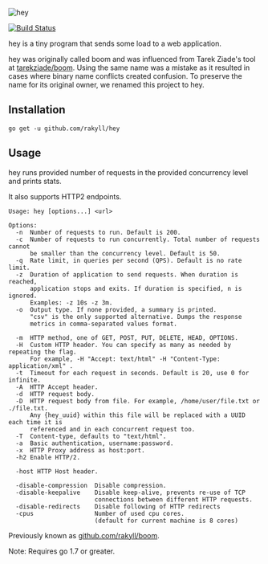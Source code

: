 ![hey](http://i.imgur.com/szzD9q0.png)

[![Build Status](https://travis-ci.org/rakyll/hey.svg?branch=master)](https://travis-ci.org/rakyll/hey)

hey is a tiny program that sends some load to a web application.

hey was originally called boom and was influenced from Tarek Ziade's
tool at [tarekziade/boom](https://github.com/tarekziade/boom). Using the same name was a mistake as it resulted in cases
where binary name conflicts created confusion.
To preserve the name for its original owner, we renamed this project to hey.

## Installation

    go get -u github.com/rakyll/hey

## Usage

hey runs provided number of requests in the provided concurrency level and prints stats.

It also supports HTTP2 endpoints.

```
Usage: hey [options...] <url>

Options:
  -n  Number of requests to run. Default is 200.
  -c  Number of requests to run concurrently. Total number of requests cannot
      be smaller than the concurrency level. Default is 50.
  -q  Rate limit, in queries per second (QPS). Default is no rate limit.
  -z  Duration of application to send requests. When duration is reached,
      application stops and exits. If duration is specified, n is ignored.
      Examples: -z 10s -z 3m.
  -o  Output type. If none provided, a summary is printed.
      "csv" is the only supported alternative. Dumps the response
      metrics in comma-separated values format.

  -m  HTTP method, one of GET, POST, PUT, DELETE, HEAD, OPTIONS.
  -H  Custom HTTP header. You can specify as many as needed by repeating the flag.
      For example, -H "Accept: text/html" -H "Content-Type: application/xml" .
  -t  Timeout for each request in seconds. Default is 20, use 0 for infinite.
  -A  HTTP Accept header.
  -d  HTTP request body.
  -D  HTTP request body from file. For example, /home/user/file.txt or ./file.txt.  
      Any {hey_uuid} within this file will be replaced with a UUID each time it is 
      referenced and in each concurrent request too.
  -T  Content-type, defaults to "text/html".
  -a  Basic authentication, username:password.
  -x  HTTP Proxy address as host:port.
  -h2 Enable HTTP/2.

  -host	HTTP Host header.

  -disable-compression  Disable compression.
  -disable-keepalive    Disable keep-alive, prevents re-use of TCP
                        connections between different HTTP requests.
  -disable-redirects    Disable following of HTTP redirects
  -cpus                 Number of used cpu cores.
                        (default for current machine is 8 cores)
```

Previously known as [github.com/rakyll/boom](https://github.com/rakyll/boom).

Note: Requires go 1.7 or greater.
